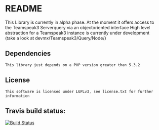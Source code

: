 README
======

This Library is currently in alpha phase.
At the moment it offers access to the Teamspeak3 Serverquery via an objectoriented interface
High level abstraction for a Teamspeak3 instance is currently under development 
(take a look at devmx/Teamspeak3/Query/Node/)

Dependencies
------------
    This library just depends on a PHP version greater than 5.3.2

License
-------
    This software is licensed under LGPLv3, see license.txt for further information

Travis build status:
--------------------
[![Build Status](https://secure.travis-ci.org/devMX/TeamSpeak3-Framework.png)](http://travis-ci.org/devMX/TeamSpeak3-Framework)